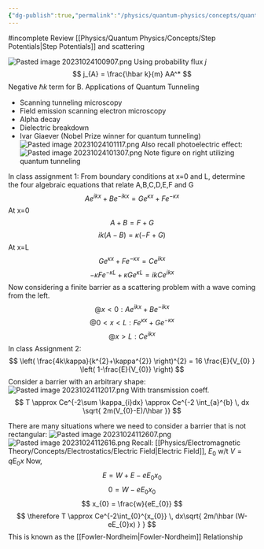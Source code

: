 ```yaml
---
{"dg-publish":true,"permalink":"/physics/quantum-physics/concepts/quantum-tunneling/"}
---
```


#incomplete 
Review [[Physics/Quantum Physics/Concepts/Step Potentials\|Step Potentials]] and scattering

![Pasted image 20231024100907.png](/img/user/Attachments/Pasted%20image%2020231024100907.png)
Using probability flux $j$
$$
 j_{A} = \frac{\hbar k}{m} AA^*
$$
Negative $\hbar k$ term for B. 
Applications of Quantum Tunneling
- Scanning tunneling microscopy
- Field emission scanning electron microscopy
- Alpha decay
- Dielectric breakdown
- Ivar Giaever (Nobel Prize winner for quantum tunneling)
![Pasted image 20231024101117.png](/img/user/Attachments/Pasted%20image%2020231024101117.png)
Also recall photoelectric effect: 
![Pasted image 20231024101307.png](/img/user/Attachments/Pasted%20image%2020231024101307.png)
Note figure on right utilizing quantum tunneling

In class assignment 1: 
From boundary conditions at x=0 and L, determine the four algebraic equations that relate A,B,C,D,E,F and G
$$
Ae^{ikx} + Be^{-ikx} =Ge^{\kappa x} +  Fe^{-\kappa x}
$$
At x=0
$$
A+B = F+G
$$
$$
ik(A-B) = \kappa(-F+G)
$$
At x=L
$$
  Ge^{\kappa x} + Fe^{-\kappa x} = Ce^{ikx}
$$
$$
-\kappa Fe^{-\kappa L} + \kappa Ge^{\kappa L} = ikCe^{ikx}
$$
Now considering a finite barrier as a scattering problem with a wave coming from the left.
$$
@x<0: Ae^{ikx} + Be^{-ikx}
$$
$$
@0<x<L: Fe^{\kappa x} + Ge^{-\kappa x}
$$
$$
@ x>L: Ce^{ikx}
$$
In class Assignment 2:
$$
\left( \frac{4k\kappa}{k^{2}+\kappa^{2}} \right)^{2} = 16 \frac{E}{V_{0} } \left( 1-\frac{E}{V_{0}} \right)
$$
Consider a barrier with an arbitrary shape: 
![Pasted image 20231024112017.png](/img/user/Attachments/Pasted%20image%2020231024112017.png)
With transmission coeff. 
$$
 T \approx Ce^{-2\sum \kappa_{i}dx} \approx Ce^{-2
\int_{a}^{b} \, dx \sqrt{ 2m(V_{0}-E)/\hbar }}
$$

There are many situations where we need to consider a barrier that is not rectangular:
![Pasted image 20231024112607.png](/img/user/Attachments/Pasted%20image%2020231024112607.png)
![Pasted image 20231024112616.png](/img/user/Attachments/Pasted%20image%2020231024112616.png)
Recall: [[Physics/Electromagnetic Theory/Concepts/Electrostatics/Electric Field\|Electric Field]], $E_{0}$ w/t $V = qE_{0}x$ 
Now, 
$$
E = W + E -eE_{0}x_{0}
$$
$$
0 = W - eE_{0}x_{0}
$$
$$
x_{0} = \frac{w}{eE_{0}}
$$
$$
\therefore T \approx Ce^{-2\int_{0}^{x_{0}} \, dx\sqrt{ 2m/\hbar (W-eE_{0}x) } }
$$
This is known as the [[Fowler-Nordheim\|Fowler-Nordheim]] Relationship